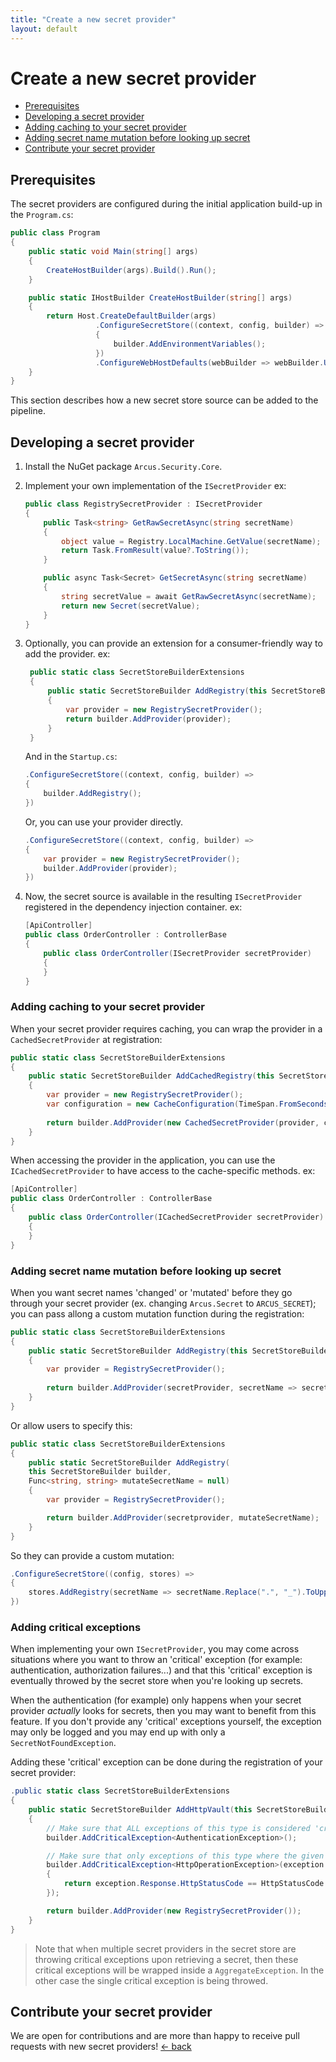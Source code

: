 ```yaml
---
title: "Create a new secret provider"
layout: default
---
```


# Create a new secret provider

- [Prerequisites](#prerequisites)
- [Developing a secret provider](#developing-a-secret-provider)
- [Adding caching to your secret provider](#adding-caching-to-your-secret-provider)
- [Adding secret name mutation before looking up secret](#adding-secret-name-mutation-before-looking-up-secret)
- [Contribute your secret provider](#contribute-your-secret-provider)

## Prerequisites

The secret providers are configured during the initial application build-up in the `Program.cs`:

```csharp
public class Program
{
    public static void Main(string[] args)
    {
        CreateHostBuilder(args).Build().Run();
    }

    public static IHostBuilder CreateHostBuilder(string[] args)
    {
        return Host.CreateDefaultBuilder(args)
                   .ConfigureSecretStore((context, config, builder) =>
                   {
                       builder.AddEnvironmentVariables();
                   })
                   .ConfigureWebHostDefaults(webBuilder => webBuilder.UseStartup<Startup>());
    }
}
```

This section describes how a new secret store source can be added to the pipeline.

## Developing a secret provider

1. Install the NuGet package `Arcus.Security.Core`.
2. Implement your own implementation of the `ISecretProvider` 
   ex:
   ```csharp
   public class RegistrySecretProvider : ISecretProvider
   {
       public Task<string> GetRawSecretAsync(string secretName)
       {
           object value = Registry.LocalMachine.GetValue(secretName);
           return Task.FromResult(value?.ToString());
       }

       public async Task<Secret> GetSecretAsync(string secretName)
       {
           string secretValue = await GetRawSecretAsync(secretName);
           return new Secret(secretValue);
       }
   }
   ```
3. Optionally, you can provide an extension for a consumer-friendly way to add the provider.
   ex:
   ```csharp
    public static class SecretStoreBuilderExtensions
    {
        public static SecretStoreBuilder AddRegistry(this SecretStoreBuilder builder)
        {
            var provider = new RegistrySecretProvider();
            return builder.AddProvider(provider);
        }
    }
   ``` 
   And in the `Startup.cs`:
   ```csharp
   .ConfigureSecretStore((context, config, builder) =>
   {
       builder.AddRegistry();
   })
   ```

   Or, you can use your provider directly.
   ```csharp
   .ConfigureSecretStore((context, config, builder) => 
   {
       var provider = new RegistrySecretProvider();
       builder.AddProvider(provider);
   })
   ```
4. Now, the secret source is available in the resulting `ISecretProvider` registered in the dependency injection container.
   ex:
   ```csharp
   [ApiController]
   public class OrderController : ControllerBase
   {
       public class OrderController(ISecretProvider secretProvider)
       {
       }
   }
   ```

### Adding caching to your secret provider

When your secret provider requires caching, you can wrap the provider in a `CachedSecretProvider` at registration:

```csharp
public static class SecretStoreBuilderExtensions
{
    public static SecretStoreBuilder AddCachedRegistry(this SecretStoreBuilder builder)
    {
        var provider = new RegistrySecretProvider();
        var configuration = new CacheConfiguration(TimeSpan.FromSeconds(5));
        
        return builder.AddProvider(new CachedSecretProvider(provider, configuration));
    }
}
```

When accessing the provider in the application, you can use the `ICachedSecretProvider` to have access to the cache-specific methods.
ex:
```csharp
[ApiController]
public class OrderController : ControllerBase
{
    public class OrderController(ICachedSecretProvider secretProvider)
    {
    }
}
```

### Adding secret name mutation before looking up secret

When you want secret names 'changed' or 'mutated' before they go through your secret provider (ex. changing `Arcus.Secret` to `ARCUS_SECRET`);
you can pass allong a custom mutation function during the registration:

```csharp
public static class SecretStoreBuilderExtensions
{
    public static SecretStoreBuilder AddRegistry(this SecretStoreBuilder builder)
    {
        var provider = RegistrySecretProvider();
        
        return builder.AddProvider(secretProvider, secretName => secretName.Replace(".", "_").ToUpper());
    }
}
```

Or allow users to specify this:

```csharp
public static class SecretStoreBuilderExtensions
{
    public static SecretStoreBuilder AddRegistry(
    this SecretStoreBuilder builder, 
    Func<string, string> mutateSecretName = null)
    {
        var provider = RegistrySecretProvider();

        return builder.AddProvider(secretprovider, mutateSecretName);
    }
}
```

So they can provide a custom mutation:

```csharp
.ConfigureSecretStore((config, stores) =>
{
    stores.AddRegistry(secretName => secretName.Replace(".", "_").ToUpper());
})
```

### Adding critical exceptions

When implementing your own `ISecretProvider`, you may come across situations where you want to throw an 'critical' exception (for example: authentication, authorization failures...)
and that this 'critical' exception is eventually throwed by the secret store when you're looking up secrets.

When the authentication (for example) only happens when your secret provider _actually_ looks for secrets, then you may want to benefit from this feature.
If you don't provide any 'critical' exceptions yourself, the exception may only be logged and you may end up with only a `SecretNotFoundException`.

Adding these 'critical' exception can be done during the registration of your secret provider:

```csharp
.public static class SecretStoreBuilderExtensions
{
    public static SecretStoreBuilder AddHttpVault(this SecretStoreBuilder builder)
    {
        // Make sure that ALL exceptions of this type is considered 'critical'.
        builder.AddCriticalException<AuthenticationException>();

        // Make sure that only exceptions of this type where the given filter succeeds is considered 'critical'.
        builder.AddCriticalException<HttpOperationException>(exception => 
        {
            return exception.Response.HttpStatusCode == HttpStatusCode.Forbidden;
        });

        return builder.AddProvider(new RegistrySecretProvider());
    }
}
```

> Note that when multiple secret providers in the secret store are throwing critical exceptions upon retrieving a secret, then these critical exceptions will be wrapped inside a `AggregateException`.
> In the other case the single critical exception is being throwed.

## Contribute your secret provider

We are open for contributions and are more than happy to receive pull requests with new secret providers!
[&larr; back](/)
